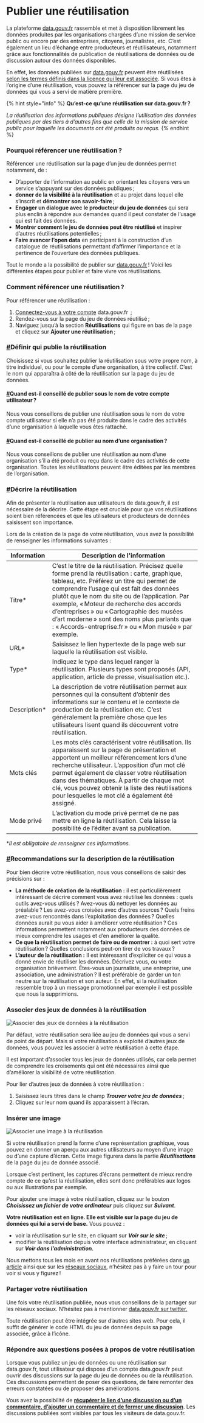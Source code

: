 # Publier une réutilisation

La plateforme [data.gouv.fr](http://data.gouv.fr/) rassemble et met à disposition librement les données produites par les organisations chargées d’une mission de service public ou encore par des entreprises, citoyens, journalistes, etc. C’est également un lieu d’échange entre producteurs et réutilisateurs, notamment grâce aux fonctionnalités de publication de réutilisations de données ou de discussion autour des données disponibles.

En effet, les données publiées sur [data.gouv.fr](http://data.gouv.fr/) peuvent être réutilisées [selon les termes définis dans la licence qui leur est associée](https://guides.etalab.gouv.fr/juridique/reutilisation/). Si vous êtes à l’origine d’une réutilisation, vous pouvez la référencer sur la page du jeu de données qui vous a servi de matière première.

{% hint style="info" %}
**Qu’est-ce qu’une réutilisation sur data.gouv.fr ?**

_La réutilisation des informations publiques désigne l’utilisation des données publiques par des tiers à d’autres fins que celle de la mission de service public pour laquelle les documents ont été produits ou reçus._
{% endhint %}



### **Pourquoi référencer une réutilisation ?** <a href="#pourquoi-referencer-une-reutilisation" id="pourquoi-referencer-une-reutilisation"></a>

Référencer une réutilisation sur la page d’un jeu de données permet notamment, de :

* D’apporter de l’information au public en orientant les citoyens vers un service s’appuyant sur des données publiques ;
* **donner de la visibilité à la réutilisation** et au projet dans lequel elle s’inscrit et **démontrer son savoir-faire** ;
* **Engager un dialogue avec le producteur du jeu de données** qui sera plus enclin à répondre aux demandes quand il peut constater de l’usage qui est fait des données.
* **Montrer comment le jeu de données peut être réutilisé** et inspirer d’autres réutilisations potentielles ;
* **Faire avancer l’open data** en participant à la construction d’un catalogue de réutilisations permettant d’affirmer l’importance et la pertinence de l’ouverture des données publiques.

Tout le monde a la possibilité de publier sur [data.gouv.fr](http://data.gouv.fr/) ! Voici les différentes étapes pour publier et faire vivre vos réutilisations.





### **Comment référencer une réutilisation ?** <a href="#comment-referencer-une-reutilisation" id="comment-referencer-une-reutilisation"></a>

Pour référencer une réutilisation :

1. [Connectez-vous à votre compte](https://www.data.gouv.fr/fr/login) data.gouv.fr  ;
2. Rendez-vous sur la page du jeu de données réutilisé ;
3. Naviguez jusqu’à la section **Réutilisations** qui figure en bas de la page et cliquez sur **Ajouter une réutilisation** ;

### [#](https://guides.etalab.gouv.fr/reutilisation/publier-reutilisation/#definir-qui-publie-la-reutilisation)**Définir qui publie la réutilisation** <a href="#definir-qui-publie-la-reutilisation" id="definir-qui-publie-la-reutilisation"></a>

Choisissez si vous souhaitez publier la réutilisation sous votre propre nom, à titre individuel, ou pour le compte d’une organisation, à titre collectif. C’est le nom qui apparaîtra à côté de la réutilisation sur la page du jeu de données.

#### [#](https://guides.etalab.gouv.fr/reutilisation/publier-reutilisation/#quand-est-il-conseille-de-publier-sous-le-nom-de-votre-compte-utilisateur)**Quand est-il conseillé de publier sous le nom de votre compte utilisateur ?** <a href="#quand-est-il-conseille-de-publier-sous-le-nom-de-votre-compte-utilisateur" id="quand-est-il-conseille-de-publier-sous-le-nom-de-votre-compte-utilisateur"></a>

Nous vous conseillons de publier une réutilisation sous le nom de votre compte utilisateur si elle n’a pas été produite dans le cadre des activités d’une organisation à laquelle vous êtes rattaché.

#### [#](https://guides.etalab.gouv.fr/reutilisation/publier-reutilisation/#quand-est-il-conseille-de-publier-au-nom-d-une-organisation)**Quand est-il conseillé de publier au nom d’une organisation ?** <a href="#quand-est-il-conseille-de-publier-au-nom-d-une-organisation" id="quand-est-il-conseille-de-publier-au-nom-d-une-organisation"></a>

Nous vous conseillons de publier une réutilisation au nom d’une organisation s’il a été produit ou reçu dans le cadre des activités de cette organisation. Toutes les réutilisations peuvent être éditées par les membres de l’organisation.

### [#](https://guides.etalab.gouv.fr/reutilisation/publier-reutilisation/#decrire-la-reutilisation)**Décrire la réutilisation** <a href="#decrire-la-reutilisation" id="decrire-la-reutilisation"></a>

Afin de présenter la réutilisation aux utilisateurs de data.gouv.fr, il est nécessaire de la décrire. Cette étape est cruciale pour que vos réutilisations soient bien référencées et que les utilisateurs et producteurs de données saisissent son importance.

Lors de la création de la page de votre réutilisation, vous avez la possibilité de renseigner les informations suivantes :

| Information   | Description de l'information                                                                                                                                                                                                                                                                                                                                                                                                                        |
| ------------- | --------------------------------------------------------------------------------------------------------------------------------------------------------------------------------------------------------------------------------------------------------------------------------------------------------------------------------------------------------------------------------------------------------------------------------------------------- |
| Titre\*       | C’est le titre de la réutilisation. Précisez quelle forme prend la réutilisation : carte, graphique, tableau, etc. Préférez un titre qui permet de comprendre l’usage qui est fait des données plutôt que le nom du site ou de l’application. Par exemple, « Moteur de recherche des accords d’entreprises » ou « Cartographie des musées d’art moderne » sont des noms plus parlants que : « Accords-entreprise.fr » ou « Mon musée » par exemple. |
| URL\*         | Saisissez le lien hypertexte de la page web sur laquelle la réutilisation est visible.                                                                                                                                                                                                                                                                                                                                                              |
| Type\*        | Indiquez le type dans lequel ranger la réutilisation. Plusieurs types sont proposés (API, application, article de presse, visualisation etc.).                                                                                                                                                                                                                                                                                                      |
| Description\* | La description de votre réutilisation permet aux personnes qui la consultent d’obtenir des informations sur le contenu et le contexte de production de la réutilisation etc. C’est généralement la première chose que les utilisateurs lisent quand ils découvrent votre réutilisation.                                                                                                                                                             |
| Mots clés     | Les mots clés caractérisent votre réutilisation. Ils apparaissent sur la page de présentation et apportent un meilleur référencement lors d’une recherche utilisateur. L’apposition d’un mot clé permet également de classer votre réutilisation dans des thématiques. À partir de chaque mot clé, vous pouvez obtenir la liste des réutilisations pour lesquelles le mot clé a également été assigné.                                              |
| Mode privé    | L’activation du mode privé permet de ne pas mettre en ligne la réutilisation. Cela laisse la possibilité de l’éditer avant sa publication.                                                                                                                                                                                                                                                                                                          |

\*_Il est obligatoire de renseigner ces informations._

### [#](https://guides.etalab.gouv.fr/reutilisation/publier-reutilisation/#recommandations-sur-la-description-de-la-reutilisation)Recommandations sur la description de la réutilisation <a href="#recommandations-sur-la-description-de-la-reutilisation" id="recommandations-sur-la-description-de-la-reutilisation"></a>

Pour bien décrire votre réutilisation, nous vous conseillons de saisir des précisions sur :

* **La méthode de création de la réutilisation :** il est particulièrement intéressant de décrire comment vous avez réutilisé les données : quels outils avez-vous utilisés ? Avez-vous dû nettoyer les données au préalable ? Les avez-vous croisées avec d’autres sources ? Quels freins avez-vous rencontrés dans l’exploitation des données ? Quelles données aurait pu vous aider à améliorer votre réutilisation ? Ces informations permettent notamment aux producteurs des données de mieux comprendre les usages et d’en améliorer la qualité.
* **Ce que la réutilisation permet de faire ou de montrer :** à quoi sert votre réutilisation ? Quelles conclusions peut-on tirer de vos travaux ?
* **L’auteur de la réutilisation :** Il est intéressant d’expliciter ce qui vous a donné envie de réutiliser les données. Décrivez vous, ou votre organisation brièvement. Êtes-vous un journaliste, une entreprise, une association, une administration ? Il est préférable de garder un ton neutre sur la réutilisation et son auteur. En effet, si la réutilisation ressemble trop à un message promotionnel par exemple il est possible que nous la supprimions.

### **Associer des jeux de données à la réutilisation** <a href="#associer-des-jeux-de-donnees-a-la-reutilisation" id="associer-des-jeux-de-donnees-a-la-reutilisation"></a>

![Associer des jeux de données à la réutilisation](https://guides.etalab.gouv.fr/assets/img/associer\_jdd.31703356.png)

Par défaut, votre réutilisation sera liée au jeu de données qui vous a servi de point de départ. Mais si votre réutilisation a exploité d’autres jeux de données, vous pouvez les associer à votre réutilisation à cette étape.

Il est important d’associer tous les jeux de données utilisés, car cela permet de comprendre les croisements qui ont été nécessaires ainsi que d’améliorer la visibilité de votre réutilisation.

Pour lier d’autres jeux de données à votre réutilisation :

1. Saisissez leurs titres dans le champ _**Trouver votre jeu de données**_ ;
2. Cliquez sur leur nom quand ils apparaissent à l’écran.

### **Insérer une image** <a href="#inserer-une-image" id="inserer-une-image"></a>

![Associer une image à la réutilisation](https://guides.etalab.gouv.fr/assets/img/ajouter\_image.afdc0f24.png)

Si votre réutilisation prend la forme d’une représentation graphique, vous pouvez en donner un aperçu aux autres utilisateurs au moyen d’une image ou d’une capture d’écran. Cette image figurera dans la partie _**Réutilisations**_ de la page du jeu de donnée associé.

Lorsque c’est pertinent, les captures d’écrans permettent de mieux rendre compte de ce qu’est la réutilisation, elles sont donc préférables aux logos ou aux illustrations par exemple.

Pour ajouter une image à votre réutilisation, cliquez sur le bouton _**Choisissez un fichier de votre ordinateur**_ puis cliquez sur _**Suivant**_.

**Votre réutilisation est en ligne. Elle est visible sur la page du jeu de données qui lui a servi de base.** Vous pouvez :

* voir la réutilisation sur le site, en cliquant sur _**Voir sur le site**_ ;
* modifier la réutilisation depuis votre interface administrateur, en cliquant sur _**Voir dans l’administration**_.

Nous mettons tous les mois en avant nos réutilisations préférées dans [un article](https://www.data.gouv.fr/fr/posts/) ainsi que sur les [réseaux sociaux](https://twitter.com/datagouvfr), n’hésitez pas à y faire un tour pour voir si vous y figurez !

### **Partager votre réutilisation** <a href="#partager-votre-reutilisation" id="partager-votre-reutilisation"></a>

Une fois votre réutilisation publiée, nous vous conseillons de la partager sur les réseaux sociaux. N’hésitez pas à mentionner [data.gouv.fr sur twitter.](https://twitter.com/datagouvfr)

Toute réutilisation peut être intégrée sur d’autres sites web. Pour cela, il suffit de générer le code HTML du jeu de données depuis sa page associée, grâce à l’icône.

### **Répondre aux questions posées à propos de votre réutilisation** <a href="#repondre-aux-questions-posees-a-propos-de-votre-reutilisation" id="repondre-aux-questions-posees-a-propos-de-votre-reutilisation"></a>

Lorsque vous publiez un jeu de données ou une réutilisation sur data.gouv.fr, tout utilisateur qui dispose d’un compte data.gouv.fr peut ouvrir des discussions sur la page du jeu de données ou de la réutilisation. Ces discussions permettent de poser des questions, de faire remonter des erreurs constatées ou de proposer des améliorations.

Vous avez la possibilité de [**récupérer le lien d’une discussion ou d’un commentaire, d’ajouter un commentaire et de fermer une discussion**](https://doc.data.gouv.fr/reutilisations-et-discussions/moderer-une-discussion/). Les discussions publiées sont visibles par tous les visiteurs de data.gouv.fr.
